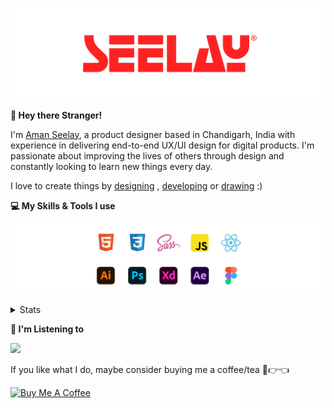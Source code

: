 [![banner](./images/seelay.svg)](https://www.seelay.in)

**👋 Hey there Stranger!**

I'm [Aman Seelay](https://www.seelay.in), a product designer based in Chandigarh, India with experience in delivering end-to-end UX/UI design for digital products. I'm passionate about improving the lives of others through design and constantly looking to learn new things every day.

I love to create things by [designing](https://www.seelay.in/#work) , [developing](https://www.seelay.in/#projects) or [drawing](https://art.seelay.in) :)

**💻 My Skills & Tools I use**

[![banner](./images/skills&tools.svg)](https://www.seelay.in/about)

<details>
  <summary>Stats</summary>

---

<!--START_SECTION:waka-->
![Profile Views](http://img.shields.io/badge/Profile%20Views-2-blue)

**🐱 My GitHub Data** 

> 📦 613.8 kB Used in GitHub's Storage 
 > 
> 🏆 709 Contributions in the Year 2023
 > 
> 💼 Opted to Hire
 > 
> 📜 1 Public Repository 
 > 
> 🔑 42 Private Repository 
 > 
**I'm a Night 🦉** 

```text
🌞 Morning                308 commits         ████░░░░░░░░░░░░░░░░░░░░░   16.78 % 
🌆 Daytime                296 commits         ████░░░░░░░░░░░░░░░░░░░░░   16.13 % 
🌃 Evening                575 commits         ████████░░░░░░░░░░░░░░░░░   31.34 % 
🌙 Night                  656 commits         █████████░░░░░░░░░░░░░░░░   35.75 % 
```
📅 **I'm Most Productive on Sunday** 

```text
Monday                   220 commits         ███░░░░░░░░░░░░░░░░░░░░░░   11.99 % 
Tuesday                  295 commits         ████░░░░░░░░░░░░░░░░░░░░░   16.08 % 
Wednesday                160 commits         ██░░░░░░░░░░░░░░░░░░░░░░░   08.72 % 
Thursday                 323 commits         ████░░░░░░░░░░░░░░░░░░░░░   17.60 % 
Friday                   211 commits         ███░░░░░░░░░░░░░░░░░░░░░░   11.50 % 
Saturday                 292 commits         ████░░░░░░░░░░░░░░░░░░░░░   15.91 % 
Sunday                   334 commits         █████░░░░░░░░░░░░░░░░░░░░   18.20 % 
```


📊 **This Week I Spent My Time On** 

```text
🕑︎ Time Zone: Asia/Kolkata

💬 Programming Languages: 
Other                    15 hrs 54 mins      ███████████████████░░░░░░   75.31 % 
JavaScript               4 hrs 45 mins       ██████░░░░░░░░░░░░░░░░░░░   22.51 % 
CSS                      11 mins             ░░░░░░░░░░░░░░░░░░░░░░░░░   00.94 % 
JSON                     6 mins              ░░░░░░░░░░░░░░░░░░░░░░░░░   00.52 % 
Git Config               5 mins              ░░░░░░░░░░░░░░░░░░░░░░░░░   00.45 % 

🔥 Editors: 
Chrome                   13 hrs 7 mins       ████████████████░░░░░░░░░   62.13 % 
VS Code                  5 hrs 15 mins       ██████░░░░░░░░░░░░░░░░░░░   24.88 % 
Edge                     2 hrs 44 mins       ███░░░░░░░░░░░░░░░░░░░░░░   12.99 % 

💻 Operating System: 
Windows                  21 hrs 7 mins       █████████████████████████   100.00 % 
```

**I Mostly Code in JavaScript** 

```text
JavaScript               27 repos            ███████████████░░░░░░░░░░   61.36 % 
TypeScript               13 repos            ███████░░░░░░░░░░░░░░░░░░   29.55 % 
Java                     3 repos             ██░░░░░░░░░░░░░░░░░░░░░░░   06.82 % 
HTML                     1 repo              █░░░░░░░░░░░░░░░░░░░░░░░░   02.27 % 
```




 Last Updated on 09/12/2023 06:37:37 UTC
<!--END_SECTION:waka-->

---

 </details>

**🎵 I'm Listening to**

<object data="https://now-play.vercel.app/api/generate?uid=7a17a86e-d6b7-43b5-8d9c-1d6dae42a779" >

  <img src="https://now-play.vercel.app/api/generate?uid=7a17a86e-d6b7-43b5-8d9c-1d6dae42a779" />

</object>

If you like what I do, maybe consider buying me a coffee/tea 🥺👉👈

<a href="https://www.buymeacoffee.com/seelay" target="_blank"><img src="https://cdn.buymeacoffee.com/buttons/v2/default-red.png" alt="Buy Me A Coffee" width="150" ></a>
